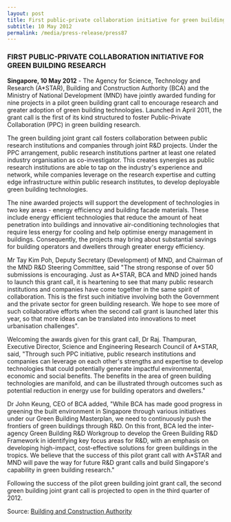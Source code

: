 ```yaml
---
layout: post
title: First public-private collaboration initiative for green building research
subtitle: 10 May 2012
permalink: /media/press-release/press87
---
```


### FIRST PUBLIC-PRIVATE COLLABORATION INITIATIVE FOR GREEN BUILDING RESEARCH

**Singapore, 10 May 2012** - The Agency for Science, Technology and Research (A*STAR), Building and Construction Authority (BCA) and the Ministry of National Development (MND) have jointly awarded funding for nine projects in a pilot green building grant call to encourage research and greater adoption of green building technologies. Launched in April 2011, the grant call is the first of its kind structured to foster Public-Private Collaboration (PPC) in green building research.

The green building joint grant call fosters collaboration between public research institutions and companies through joint R&D projects. Under the PPC arrangement, public research institutions partner at least one related industry organisation as co-investigator. This creates synergies as public research institutions are able to tap on the industry's experience and network, while companies leverage on the research expertise and cutting edge infrastructure within public research institutes, to develop deployable green building technologies.

The nine awarded projects will support the development of technologies in two key areas - energy efficiency and building facade materials. These include energy efficient technologies that reduce the amount of heat penetration into buildings and innovative air-conditioning technologies that require less energy for cooling and help optimise energy management in buildings. Consequently, the projects may bring about substantial savings for building operators and dwellers through greater energy efficiency.

Mr Tay Kim Poh, Deputy Secretary (Development) of MND, and Chairman of the MND R&D Steering Committee, said "The strong response of over 50 submissions is encouraging. Just as A*STAR, BCA and MND joined hands to launch this grant call, it is heartening to see that many public research institutions and companies have come together in the same spirit of collaboration. This is the first such initiative involving both the Government and the private sector for green building research. We hope to see more of such collaborative efforts when the second call grant is launched later this year, so that more ideas can be translated into innovations to meet urbanisation challenges".

Welcoming the awards given for this grant call, Dr Raj. Thampuran, Executive Director, Science and Engineering Research Council of A*STAR, said, "Through such PPC initiative, public research institutions and companies can leverage on each other's strengths and expertise to develop technologies that could potentially generate impactful environmental, economic and social benefits. The benefits in the area of green building technologies are manifold, and can be illustrated through outcomes such as potential reduction in energy use for building operators and dwellers."

Dr John Keung, CEO of BCA added, "While BCA has made good progress in greening the built environment in Singapore through various initiatives under our Green Building Masterplan, we need to continuously push the frontiers of green buildings through R&D. On this front, BCA led the inter-agency Green Building R&D Workgroup to develop the Green Building R&D Framework in identifying key focus areas for R&D, with an emphasis on developing high-impact, cost-effective solutions for green buildings in the tropics. We believe that the success of this pilot grant call with A*STAR and MND will pave the way for future R&D grant calls and build Singapore's capability in green building research."

Following the success of the pilot green building joint grant call, the second green building joint grant call is projected to open in the third quarter of 2012.

Source: [<a href="https://www.bca.gov.sg/Newsroom/pr10052012_GBR.html" target="_blank">Building and Construction Authority</a>](https://www.bca.gov.sg/Newsroom/pr10052012_GBR.html)